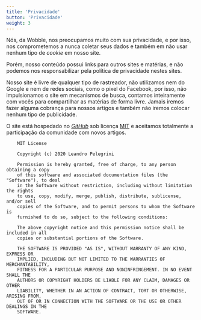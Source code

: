 ```yaml
---
title: 'Privacidade'
button: 'Privacidade'
weight: 3
---
```


Nós, da Wobble, nos preocupamos muito com sua privacidade, e por isso, nos comprometemos a nunca coletar seus dados e também em não usar nenhum tipo de _cookie_ em nosso site.

Porém, nosso conteúdo possui links para outros sites e matérias, e não podemos nos responsabilizar pela política de privacidade nestes sites.

Nosso site é livre de qualquer tipo de rastreador, não utilizamos nem do Google e nem de redes sociais, como o pixel do Facebook, por isso, não impulsionamos o site em mecanismos de busca, contamos inteiramente com vocês para compartilhar as matérias de forma livre. Jamais iremos fazer alguma cobrança para nossos artigos e também não iremos colocar nenhum tipo de publicidade.

O site está hospedado no _[GitHub](https://github.com/LeandroPelegrini/Wobble)_ sob licença [MIT](https://github.com/LeandroPelegrini/Wobble/blob/master/LICENSE) e aceitamos totalmente a participação da comunidade com novos artigos.

```
    MIT License
    
    Copyright (c) 2020 Leandro Pelegrini
    
    Permission is hereby granted, free of charge, to any person obtaining a copy
    of this software and associated documentation files (the "Software"), to deal
    in the Software without restriction, including without limitation the rights
    to use, copy, modify, merge, publish, distribute, sublicense, and/or sell
    copies of the Software, and to permit persons to whom the Software is
    furnished to do so, subject to the following conditions:
    
    The above copyright notice and this permission notice shall be included in all
    copies or substantial portions of the Software.
    
    THE SOFTWARE IS PROVIDED "AS IS", WITHOUT WARRANTY OF ANY KIND, EXPRESS OR
    IMPLIED, INCLUDING BUT NOT LIMITED TO THE WARRANTIES OF MERCHANTABILITY,
    FITNESS FOR A PARTICULAR PURPOSE AND NONINFRINGEMENT. IN NO EVENT SHALL THE
    AUTHORS OR COPYRIGHT HOLDERS BE LIABLE FOR ANY CLAIM, DAMAGES OR OTHER
    LIABILITY, WHETHER IN AN ACTION OF CONTRACT, TORT OR OTHERWISE, ARISING FROM,
    OUT OF OR IN CONNECTION WITH THE SOFTWARE OR THE USE OR OTHER DEALINGS IN THE
    SOFTWARE.
```